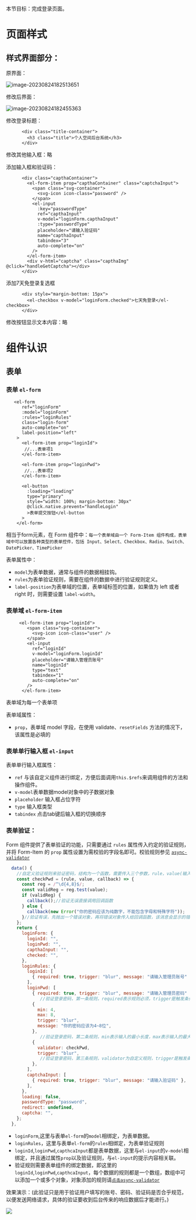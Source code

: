 本节目标：完成登录页面。

# 页面样式

## 样式界面部分：

原界面：

![image-20230824182513651](https://mlbzdx.oss-cn-chengdu.aliyuncs.com/image-20230824182513651.png)

修改后界面：

![image-20230824182455363](https://mlbzdx.oss-cn-chengdu.aliyuncs.com/image-20230824182455363.png)

修改登录标题：

```vue
      <div class="title-container">
        <h3 class="title">个人空间后台系统</h3>
      </div>
```

修改其他输入框：略

添加输入框和验证码：

```vue
      <div class="capthaContainer">
        <el-form-item prop="capthaContainer" class="captchaInput">
          <span class="svg-container">
            <svg-icon icon-class="password" />
          </span>
          <el-input
            :key="passwordType"
            ref="capthaInput"
            v-model="loginForm.capthaInput"
            :type="passwordType"
            placeholder="请输入验证码"
            name="capthaInput"
            tabindex="3"
            auto-complete="on"
          />
        </el-form-item>
        <div v-html="captcha" class="capthaImg" @click="handleGetCaptcha"></div>
      </div>
```

添加7天免登录复选框

```vue
      <div style="margin-bottom: 15px">
        <el-checkbox v-model="loginForm.checked">七天免登录</el-checkbox>
      </div>
```

修改按钮显示文本内容：略



# 组件认识

## 表单

### 表单 `el-form`

```vue
   <el-form
      ref="loginForm"
      :model="loginForm"
      :rules="loginRules"
      class="login-form"
      auto-complete="on"
      label-position="left"
    >
      <el-form-item prop="loginId">
       //...表单项1
      </el-form-item>

      <el-form-item prop="loginPwd">
       //...表单项2
      </el-form-item>

      <el-button
        :loading="loading"
        type="primary"
        style="width: 100%; margin-bottom: 30px"
        @click.native.prevent="handleLogin"
        >表单提交按钮</el-button
      >
    </el-form>
```

相当于form元素，在 Form 组件中：`每一个表单域由一个 Form-Item 组件构成，表单域中可以放置各种类型的表单控件，包括 Input、Select、Checkbox、Radio、Switch、DatePicker、TimePicker`

表单属性中：

* `model`为表单数据，通常与组件的数据相挂钩。
* `rules`为表单验证规则，需要在组件的数据中进行验证规则定义。
* `label-position`为表单域的位置，表单域标签的位置，如果值为 left 或者 right 时，则需要设置 `label-width`。

### 表单域 `el-form-item`

```vue
     <el-form-item prop="loginId">
        <span class="svg-container">
          <svg-icon icon-class="user" />
        </span>
        <el-input
          ref="loginId"
          v-model="loginForm.loginId"
          placeholder="请输入管理员账号"
          name="loginId"
          type="text"
          tabindex="1"
          auto-complete="on"
        />
      </el-form-item>
```

表单域为每一个表单项

表单域属性：

* `prop`，表单域 model 字段，在使用 validate、`resetFields` 方法的情况下，该属性是必填的

### 表单单行输入框  `el-input`

表单单行输入框属性：

* `ref` 与该自定义组件进行绑定，方便后面调用`this.$refs`来调用组件的方法和操作组件。
* `v-model`表单数据model对象中的子数据对象
* `placeholder` 输入框占位字符
* `type` 输入框类型
* `tabindex` 点击tab键后输入框的切换顺序

### 表单验证：

Form 组件提供了表单验证的功能，只需要通过 `rules` 属性传入约定的验证规则，并将 Form-Item 的 `prop` 属性设置为需校验的字段名即可。校验规则参见 [`async-validator`](https://github.com/yiminghe/async-validator)

```js
  data() {
    //自定义验证规则来验证密码，结构为一个函数，需要传入三个参数，rule，value(输入框出的内容),callback回调函数。
    const checkPwd = (rule, value, callback) => {
      const reg = /^\d{4,8}$/;
      const validReg = reg.test(value);
      if (validReg) {
        callback();//验证无误直接调用回调函数
      } else {
        callback(new Error("你的密码应该为纯数字，不能包含字母和特殊字符"));
      }//验证有误，先抛出一个错误对象，再将错误对象传入给回调函数，该消息会显示的错误提示中。
    };
    return {
      loginForm: {
        loginId: "",
        loginPwd: "",
        capthaInput: "",
        checked: "",
      },
      loginRules: {
        loginId: [
          { required: true, trigger: "blur", message: "请输入管理员账号" },
        ],
        loginPwd: [
          { required: true, trigger: "blur", message: "请输入管理员密码" },
             //验证登录密码，第一条规则，required表示规则必须，trigger是触发条件条件，blur表示鼠标失去焦点时，message是提示信息。
          {
            min: 4,
            max: 8,
            trigger: "blur",
            message: "你的密码应该为4~8位",
          },
             //验证登录密码，第二条规则，min表示输入的最小长度，max表示输入的最大长度，trigger是触发条件条件，blur表示鼠标失去焦点时，message是提示信息。
          {
            validator: checkPwd,
            trigger: "blur",
             //验证登录密码，第三条规则，validator为自定义规则，trigger是触发条件，blur表示鼠标失去焦点时，message是提示信息。
          },
        ],
        captchaInput: [
          { required: true, trigger: "blur", message: "请输入验证码" },
        ],
      },
      loading: false,
      passwordType: "password",
      redirect: undefined,
      captcha: "",
    };
  },
```

* `loginForm`,这里与表单`el-form`的`model`相绑定，为表单数据。
* `loginRules`，这里与表单`el-form`的`rules`相绑定，为表单验证规则
* `loginId`,`loginPwd`,`capthcaInput`都是表单数据，这里与`el-input`的`v-model`相绑定，并且通过属性`prop`以及验证规则，与`el-input`的提示内容相关联。
* 验证规则需要表单组件的绑定数据，即这里的`loginId`,`loginPwd`,`capthcaInput`，每个数据的规则都是一个数组，数组中可以添加一个或多个对象，对象添加的规则请[`点击async-validator`](https://github.com/yiminghe/async-validator)

效果演示：(此验证只是用于验证用户填写的账号、密码、验证码是否合乎规范，以便发送网络请求，具体的验证要收到后台传来的响应数据后才能进行。)

![](https://mlbzdx.oss-cn-chengdu.aliyuncs.com/Video_2023-08-26_214050.gif)

